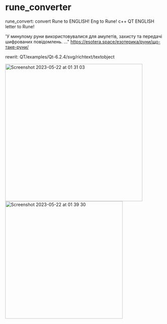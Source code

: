 # rune_converter
rune_convert: convert Rune to ENGLISH!  Eng to Rune! c++ QT
ENGLISH letter to Rune!

'У минулому руни використовувалися для амулетів, захисту та передачі шифрованих повідомлень. ..." https://esotera.space/езотерика/руни/що-таке-руни/

rewrit: QT/examples/Qt-6.2.4/svg/richtext/textobject

<img width="436" alt="Screenshot 2023-05-22 at 01 31 03" src="https://github.com/dmytra/rune_converter/assets/105235692/f62d3651-ddc7-4253-b9d6-fc3f181b3917">


<img width="373" alt="Screenshot 2023-05-22 at 01 39 30" src="https://github.com/dmytra/rune_converter/assets/105235692/27df008c-3f1a-4c40-ba22-ef72cc0b0fe8">

